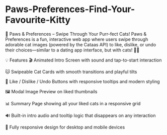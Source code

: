 # Paws-Preferences-Find-Your-Favourite-Kitty
🐾 Paws & Preferences – Swipe Through Your Purr-fect Cats!
Paws & Preferences is a fun, interactive web app where users swipe through adorable cat images (powered by the Cataas API) to like, dislike, or undo their choices—similar to a dating app interface, but with cats! 🎉🐱

💡 Features
🎬 Animated Intro Screen with sound and tap-to-start interaction

🐱 Swipeable Cat Cards with smooth transitions and playful tilts

🐾 Like / Dislike / Undo Buttons with responsive tooltips and modern styling

🖼️ Modal Image Preview on liked thumbnails

📊 Summary Page showing all your liked cats in a responsive grid

🔊 Built-in intro audio and tooltip logic that disappears on any interaction

🌈 Fully responsive design for desktop and mobile devices
